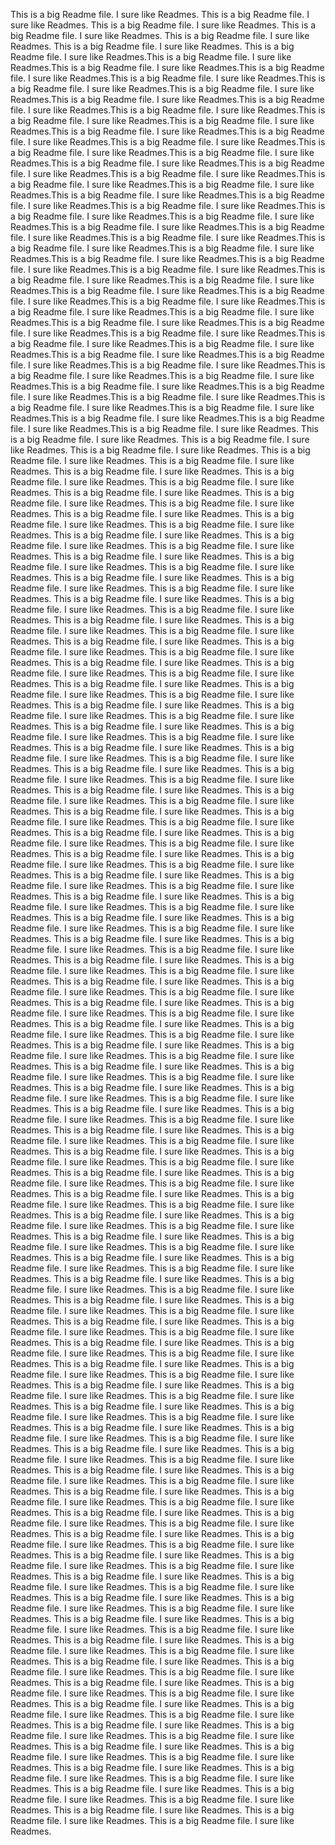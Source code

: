 This is a big Readme file. I sure like Readmes.
This is a big Readme file. I sure like Readmes.
This is a big Readme file. I sure like Readmes.
This is a big Readme file. I sure like Readmes.
This is a big Readme file. I sure like Readmes.
This is a big Readme file. I sure like Readmes.
This is a big Readme file. I sure like Readmes.This is a big Readme file. I sure like Readmes.This is a big Readme file. I sure like Readmes.This is a big Readme file. I sure like Readmes.This is a big Readme file. I sure like Readmes.This is a big Readme file. I sure like Readmes.This is a big Readme file. I sure like Readmes.This is a big Readme file. I sure like Readmes.This is a big Readme file. I sure like Readmes.This is a big Readme file. I sure like Readmes.This is a big Readme file. I sure like Readmes.This is a big Readme file. I sure like Readmes.This is a big Readme file. I sure like Readmes.This is a big Readme file. I sure like Readmes.This is a big Readme file. I sure like Readmes.This is a big Readme file. I sure like Readmes.This is a big Readme file. I sure like Readmes.This is a big Readme file. I sure like Readmes.This is a big Readme file. I sure like Readmes.This is a big Readme file. I sure like Readmes.This is a big Readme file. I sure like Readmes.This is a big Readme file. I sure like Readmes.This is a big Readme file. I sure like Readmes.This is a big Readme file. I sure like Readmes.This is a big Readme file. I sure like Readmes.This is a big Readme file. I sure like Readmes.This is a big Readme file. I sure like Readmes.This is a big Readme file. I sure like Readmes.This is a big Readme file. I sure like Readmes.This is a big Readme file. I sure like Readmes.This is a big Readme file. I sure like Readmes.This is a big Readme file. I sure like Readmes.This is a big Readme file. I sure like Readmes.This is a big Readme file. I sure like Readmes.This is a big Readme file. I sure like Readmes.This is a big Readme file. I sure like Readmes.This is a big Readme file. I sure like Readmes.This is a big Readme file. I sure like Readmes.This is a big Readme file. I sure like Readmes.This is a big Readme file. I sure like Readmes.This is a big Readme file. I sure like Readmes.This is a big Readme file. I sure like Readmes.This is a big Readme file. I sure like Readmes.This is a big Readme file. I sure like Readmes.This is a big Readme file. I sure like Readmes.This is a big Readme file. I sure like Readmes.This is a big Readme file. I sure like Readmes.This is a big Readme file. I sure like Readmes.This is a big Readme file. I sure like Readmes.This is a big Readme file. I sure like Readmes.This is a big Readme file. I sure like Readmes.This is a big Readme file. I sure like Readmes.This is a big Readme file. I sure like Readmes.This is a big Readme file. I sure like Readmes.This is a big Readme file. I sure like Readmes.This is a big Readme file. I sure like Readmes.This is a big Readme file. I sure like Readmes.This is a big Readme file. I sure like Readmes.This is a big Readme file. I sure like Readmes.This is a big Readme file. I sure like Readmes.
This is a big Readme file. I sure like Readmes.
This is a big Readme file. I sure like Readmes.
This is a big Readme file. I sure like Readmes.
This is a big Readme file. I sure like Readmes.
This is a big Readme file. I sure like Readmes.
This is a big Readme file. I sure like Readmes.
This is a big Readme file. I sure like Readmes.
This is a big Readme file. I sure like Readmes.
This is a big Readme file. I sure like Readmes.
This is a big Readme file. I sure like Readmes.
This is a big Readme file. I sure like Readmes.
This is a big Readme file. I sure like Readmes.
This is a big Readme file. I sure like Readmes.
This is a big Readme file. I sure like Readmes.
This is a big Readme file. I sure like Readmes.
This is a big Readme file. I sure like Readmes.
This is a big Readme file. I sure like Readmes.
This is a big Readme file. I sure like Readmes.
This is a big Readme file. I sure like Readmes.
This is a big Readme file. I sure like Readmes.
This is a big Readme file. I sure like Readmes.
This is a big Readme file. I sure like Readmes.
This is a big Readme file. I sure like Readmes.
This is a big Readme file. I sure like Readmes.
This is a big Readme file. I sure like Readmes.
This is a big Readme file. I sure like Readmes.
This is a big Readme file. I sure like Readmes.
This is a big Readme file. I sure like Readmes.
This is a big Readme file. I sure like Readmes.
This is a big Readme file. I sure like Readmes.
This is a big Readme file. I sure like Readmes.
This is a big Readme file. I sure like Readmes.
This is a big Readme file. I sure like Readmes.
This is a big Readme file. I sure like Readmes.
This is a big Readme file. I sure like Readmes.
This is a big Readme file. I sure like Readmes.
This is a big Readme file. I sure like Readmes.
This is a big Readme file. I sure like Readmes.
This is a big Readme file. I sure like Readmes.
This is a big Readme file. I sure like Readmes.
This is a big Readme file. I sure like Readmes.
This is a big Readme file. I sure like Readmes.
This is a big Readme file. I sure like Readmes.
This is a big Readme file. I sure like Readmes.
This is a big Readme file. I sure like Readmes.
This is a big Readme file. I sure like Readmes.
This is a big Readme file. I sure like Readmes.
This is a big Readme file. I sure like Readmes.
This is a big Readme file. I sure like Readmes.
This is a big Readme file. I sure like Readmes.
This is a big Readme file. I sure like Readmes.
This is a big Readme file. I sure like Readmes.
This is a big Readme file. I sure like Readmes.
This is a big Readme file. I sure like Readmes.
This is a big Readme file. I sure like Readmes.
This is a big Readme file. I sure like Readmes.
This is a big Readme file. I sure like Readmes.
This is a big Readme file. I sure like Readmes.
This is a big Readme file. I sure like Readmes.
This is a big Readme file. I sure like Readmes.
This is a big Readme file. I sure like Readmes.
This is a big Readme file. I sure like Readmes.
This is a big Readme file. I sure like Readmes.
This is a big Readme file. I sure like Readmes.
This is a big Readme file. I sure like Readmes.
This is a big Readme file. I sure like Readmes.
This is a big Readme file. I sure like Readmes.
This is a big Readme file. I sure like Readmes.
This is a big Readme file. I sure like Readmes.
This is a big Readme file. I sure like Readmes.
This is a big Readme file. I sure like Readmes.
This is a big Readme file. I sure like Readmes.
This is a big Readme file. I sure like Readmes.
This is a big Readme file. I sure like Readmes.
This is a big Readme file. I sure like Readmes.
This is a big Readme file. I sure like Readmes.
This is a big Readme file. I sure like Readmes.
This is a big Readme file. I sure like Readmes.
This is a big Readme file. I sure like Readmes.
This is a big Readme file. I sure like Readmes.
This is a big Readme file. I sure like Readmes.
This is a big Readme file. I sure like Readmes.
This is a big Readme file. I sure like Readmes.
This is a big Readme file. I sure like Readmes.
This is a big Readme file. I sure like Readmes.
This is a big Readme file. I sure like Readmes.
This is a big Readme file. I sure like Readmes.
This is a big Readme file. I sure like Readmes.
This is a big Readme file. I sure like Readmes.
This is a big Readme file. I sure like Readmes.
This is a big Readme file. I sure like Readmes.
This is a big Readme file. I sure like Readmes.
This is a big Readme file. I sure like Readmes.
This is a big Readme file. I sure like Readmes.
This is a big Readme file. I sure like Readmes.
This is a big Readme file. I sure like Readmes.
This is a big Readme file. I sure like Readmes.
This is a big Readme file. I sure like Readmes.
This is a big Readme file. I sure like Readmes.
This is a big Readme file. I sure like Readmes.
This is a big Readme file. I sure like Readmes.
This is a big Readme file. I sure like Readmes.
This is a big Readme file. I sure like Readmes.
This is a big Readme file. I sure like Readmes.
This is a big Readme file. I sure like Readmes.
This is a big Readme file. I sure like Readmes.
This is a big Readme file. I sure like Readmes.
This is a big Readme file. I sure like Readmes.
This is a big Readme file. I sure like Readmes.
This is a big Readme file. I sure like Readmes.
This is a big Readme file. I sure like Readmes.
This is a big Readme file. I sure like Readmes.
This is a big Readme file. I sure like Readmes.
This is a big Readme file. I sure like Readmes.
This is a big Readme file. I sure like Readmes.
This is a big Readme file. I sure like Readmes.
This is a big Readme file. I sure like Readmes.
This is a big Readme file. I sure like Readmes.
This is a big Readme file. I sure like Readmes.
This is a big Readme file. I sure like Readmes.
This is a big Readme file. I sure like Readmes.
This is a big Readme file. I sure like Readmes.
This is a big Readme file. I sure like Readmes.
This is a big Readme file. I sure like Readmes.
This is a big Readme file. I sure like Readmes.
This is a big Readme file. I sure like Readmes.
This is a big Readme file. I sure like Readmes.
This is a big Readme file. I sure like Readmes.
This is a big Readme file. I sure like Readmes.
This is a big Readme file. I sure like Readmes.
This is a big Readme file. I sure like Readmes.
This is a big Readme file. I sure like Readmes.
This is a big Readme file. I sure like Readmes.
This is a big Readme file. I sure like Readmes.
This is a big Readme file. I sure like Readmes.
This is a big Readme file. I sure like Readmes.
This is a big Readme file. I sure like Readmes.
This is a big Readme file. I sure like Readmes.
This is a big Readme file. I sure like Readmes.
This is a big Readme file. I sure like Readmes.
This is a big Readme file. I sure like Readmes.
This is a big Readme file. I sure like Readmes.
This is a big Readme file. I sure like Readmes.
This is a big Readme file. I sure like Readmes.
This is a big Readme file. I sure like Readmes.
This is a big Readme file. I sure like Readmes.
This is a big Readme file. I sure like Readmes.
This is a big Readme file. I sure like Readmes.
This is a big Readme file. I sure like Readmes.
This is a big Readme file. I sure like Readmes.
This is a big Readme file. I sure like Readmes.
This is a big Readme file. I sure like Readmes.
This is a big Readme file. I sure like Readmes.
This is a big Readme file. I sure like Readmes.
This is a big Readme file. I sure like Readmes.
This is a big Readme file. I sure like Readmes.
This is a big Readme file. I sure like Readmes.
This is a big Readme file. I sure like Readmes.
This is a big Readme file. I sure like Readmes.
This is a big Readme file. I sure like Readmes.
This is a big Readme file. I sure like Readmes.
This is a big Readme file. I sure like Readmes.
This is a big Readme file. I sure like Readmes.
This is a big Readme file. I sure like Readmes.
This is a big Readme file. I sure like Readmes.
This is a big Readme file. I sure like Readmes.
This is a big Readme file. I sure like Readmes.
This is a big Readme file. I sure like Readmes.
This is a big Readme file. I sure like Readmes.
This is a big Readme file. I sure like Readmes.
This is a big Readme file. I sure like Readmes.
This is a big Readme file. I sure like Readmes.
This is a big Readme file. I sure like Readmes.
This is a big Readme file. I sure like Readmes.
This is a big Readme file. I sure like Readmes.
This is a big Readme file. I sure like Readmes.
This is a big Readme file. I sure like Readmes.
This is a big Readme file. I sure like Readmes.
This is a big Readme file. I sure like Readmes.
This is a big Readme file. I sure like Readmes.
This is a big Readme file. I sure like Readmes.
This is a big Readme file. I sure like Readmes.
This is a big Readme file. I sure like Readmes.
This is a big Readme file. I sure like Readmes.
This is a big Readme file. I sure like Readmes.
This is a big Readme file. I sure like Readmes.
This is a big Readme file. I sure like Readmes.
This is a big Readme file. I sure like Readmes.
This is a big Readme file. I sure like Readmes.
This is a big Readme file. I sure like Readmes.
This is a big Readme file. I sure like Readmes.
This is a big Readme file. I sure like Readmes.
This is a big Readme file. I sure like Readmes.
This is a big Readme file. I sure like Readmes.
This is a big Readme file. I sure like Readmes.
This is a big Readme file. I sure like Readmes.
This is a big Readme file. I sure like Readmes.
